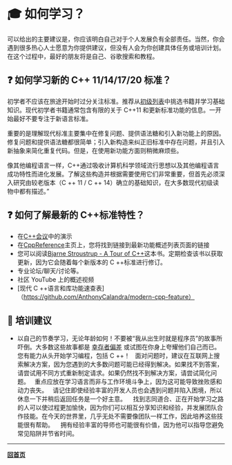 # :mortar_board:  如何学习？

可以给出的主要建议是，你应该明白自己对于个人发展负有全部责任。当然，你会遇到很多热心人士愿意为你提供建议，但没有人会为你创建具体任务或培训计划。在这个过程中，最好的朋友将是自己、谷歌搜索和教程。

## :question: 如何学习新的 C++ 11/14/17/20 标准？

初学者不应该在旅途开始时过分关注标准。推荐从[初级列表](Books/PreJunior.md)中挑选书籍并学习基础知识。现代初学者书籍通常包含有限的关于 C++11 和更新标准功能的信息。一开始最好不要专注于新语言标准。

重要的是理解现代标准主要集中在修复问题、提供语法糖和引入新功能上的原因。修复问题和提供语法糖都很简单；引入新构造来纠正旧标准中存在问题，并且引入新抽象来简化重复代码。但是，在使用新功能方面则稍微麻烦些。

像其他编程语言一样，C++通过吸收计算机科学领域流行思想以及其他编程语言成功特性而进化发展。了解这些构造并根据需要使用它们非常重要，但首先必须深入研究由较老版本（C ++ 11 / C ++ 14）确立的基础知识，在大多数现代初级读物中都有描述。”

## :question: 如何了解最新的 C++标准特性？

- 在[C++会议](CommunitySources.md)中的演示
- 在[CppReference](https://en.cppreference.com/w/cpp)主页上，您将找到链接到最新功能概述列表页面的链接
- 您可以阅读[Bjarne Stroustrup - A Tour of C++](https://www.amazon.com/Tour-2nd-Depth-Bjarne-Stroustrup/dp/0134997832)这本书。定期检查该书以获取更新，因为它会随着每个新版本的 C ++标准进行修订。
- 专业论坛/聊天/讨论等。
- 社区 YouTube 上的概述视频
- [现代 C ++语言和库功能速查表]（https://github.com/AnthonyCalandra/modern-cpp-feature）

## :eyes: 培训建议

- 以自己的节奏学习，无论年龄如何！不要被“我从出生时就是程序员”的故事所吓倒。大多数这些故事都是 [幸存者偏差](https://en.wikipedia.org/wiki/Survivorship_bias) 或试图在你身上夸耀他们自己而已。您有能力从头开始学习编程，包括 C ++！
  面对问题时，建议在互联网上搜索解决方案，因为您遇到的大多数问题可能已经得到解决。如果找不到答案，请尝试用不同方式重新制定请求。如果仍然找不到解决方案，请尝试简化问题。
  重点应放在学习语言而非与工作环境斗争上，因为这可能导致挫败感和动力丧失。
  请记住即使经验丰富的开发人员也会遇到问题并陷入困境，所以休息一下并稍后返回任务是一个好主意。
   找到志同道合、正在开始学习之路的人可以使过程更加愉快，因为你们可以相互分享知识和经验，并发展团队合作技能。在今天的世界里，几乎无处不需要像团队一样工作，因此培养这些技能很有帮助。
   拥有经验丰富的导师也可能很有价值，因为他可以指导您避免常见陷阱并节省时间。

---

[**回首页**](README.md)